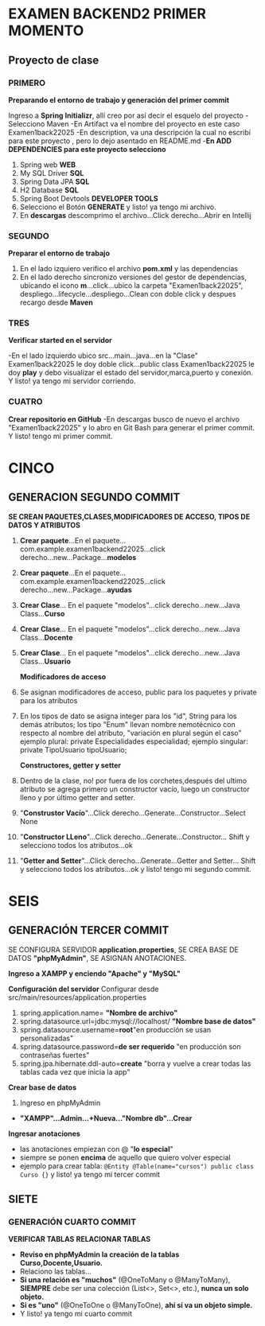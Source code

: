 # EXAMEN BACKEND2 PRIMER MOMENTO
## Proyecto de clase

### PRIMERO
**Preparando el entorno de trabajo y generación del primer commit**

Ingreso a **Spring Initializr**, allí creo por así decir el esquelo del
proyecto
-Selecciono Maven
-En Artifact va el nombre del proyecto en este caso Examen1back22025
-En description, va una descripción la cual no escribí para este 
 proyecto , pero lo dejo asentado en README.md
-**En ADD DEPENDENCIES para este proyecto selecciono**
1. Spring web **WEB**
2. My SQL Driver **SQL**
3. Spring Data JPA **SQL**
4. H2 Database **SQL**
5. Spring Boot Devtools **DEVELOPER TOOLS**
6. Selecciono el Botón **GENERATE**  y listo! ya tengo mi archivo.
7. En **descargas** descomprimo el archivo...Click derecho...Abrir en Intellij

### SEGUNDO
**Preparar el entorno de trabajo**

1. En el lado izquiero verifico el archivo **pom.xml** y las dependencias
2. En el lado derecho sincronizo versiones del gestor de dependencias,
 ubicando el icono **m**...click...ubico la carpeta "Examen1back22025",
 despliego...lifecycle...despliego...Clean con doble click y despues 
 recargo desde **Maven**

### TRES
**Verificar started en el servidor**
 
-En el lado izquierdo ubico src...main...java...en la "Clase" 
 Examen1back22025 le doy doble click...public class Examen1back22025
 le doy **play** y debo visualizar el estado del servidor,marca,puerto y
 conexión. Y listo! ya tengo mi servidor corriendo.

### CUATRO
**Crear repositorio en GitHub**
-En descargas busco de nuevo el archivo "Examen1back22025" y lo abro en
 Git Bash para generar el primer commit. Y listo! tengo mi primer commit.


# CINCO
## GENERACION SEGUNDO COMMIT

**SE CREAN PAQUETES,CLASES,MODIFICADORES DE ACCESO,
  TIPOS DE DATOS Y ATRIBUTOS**

1. **Crear paquete**...En el paquete...
   com.example.examen1backend22025...click derecho...new...Package...**modelos**

2.  **Crear paquete**...En el paquete...
    com.example.examen1backend22025...click derecho...new...Package...**ayudas**

3. **Crear Clase**...
   En el paquete "modelos"...click derecho...new...Java Class...**Curso**

4.  **Crear Clase**...
    En el paquete "modelos"...click derecho...new...Java Class...**Docente**

5. **Crear Clase**...
   En el paquete "modelos"...click derecho...new...Java Class...**Usuario**

   **Modificadores de acceso**

6.  Se asignan modificadores de acceso, public para los paquetes y private para
    los atributos

7. En los tipos de dato se asigna integer para los "id", String para los
   demás atributos; los tipo "Enum" llevan nombre nemotécnico
   con respecto al nombre del atributo, "variación en plural según el caso"
   ejemplo plural:   private Especialidades especialidad;
   ejemplo singular: private TipoUsuario tipoUsuario;

   **Constructores, getter y setter**

8. Dentro de la clase, no! por fuera de los corchetes,después del ultimo atributo
   se agrega primero un constructor vacío, luego un constructor lleno y por
   último getter and setter.

9. "**Construstor Vacío**"...Click derecho...Generate...Constructor...Select None

10. "**Constructor LLeno**"...Click derecho...Generate...Constructor...
    Shift y selecciono todos los atributos...ok

11. "**Getter and Setter**"...Click derecho...Generate...Getter and Setter...
    Shift y selecciono todos los atributos...ok  y listo! tengo mi segundo commit.


 # SEIS
## GENERACIÓN TERCER COMMIT

SE CONFIGURA SERVIDOR **application.properties**,
SE CREA BASE DE DATOS **"phpMyAdmin"**,
SE ASIGNAN ANOTACIONES.

**Ingreso a XAMPP y enciendo "Apache" y "MySQL"**

**Configuración del servidor**
Configurar desde src/main/resources/application.properties
1.   spring.application.name= **"Nombre de archivo"**
2.   spring.datasource.url=jdbc:mysql://localhost/ **"Nombre base de datos"**
3.   spring.datasource.username=**root**"en producción se usan personalizadas"
4.   spring.datasource.password=**de ser requerido** "en producción son contraseñas fuertes"
5.   spring.jpa.hibernate.ddl-auto=**create** 
     "borra y vuelve a crear todas las tablas cada vez que inicia la app"

**Crear base de datos**
1. Ingreso en phpMyAdmin
- **"XAMPP"...Admin...+Nueva..."Nombre db"...Crear**

**Ingresar anotaciones**
- las anotaciones empiezan con @ "**lo especial**"
- siempre se ponen **encima** de aquello que quiero volver especial
- ejemplo para crear tabla: `@Entity
                             @Table(name="cursos")
                             public class Curso {}` y listo! ya tengo mi tercer commit

## SIETE
### GENERACIÓN CUARTO COMMIT

**VERIFICAR TABLAS**
**RELACIONAR TABLAS**

-  **Reviso en phpMyAdmin la creación de la tablas Curso,Docente,Usuario.**
-  Relaciono las tablas...
-  **Si una relación es "muchos"** (@OneToMany o @ManyToMany), 
   **SIEMPRE** debe ser una colección (List<>, Set<>, etc.), **nunca un solo objeto.**
-  **Si es "uno"** (@OneToOne o @ManyToOne), **ahí sí va un objeto simple.**
-  Y listo! ya tengo mi cuarto commit


            




